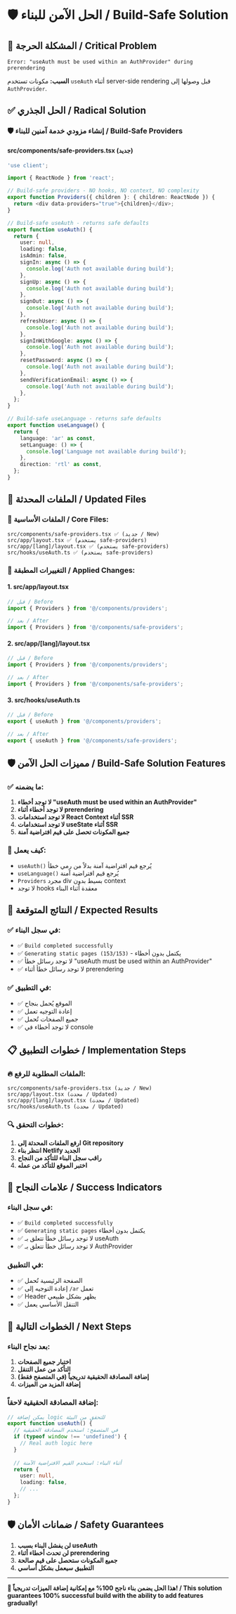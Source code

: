 # 🛡️ الحل الآمن للبناء / Build-Safe Solution

## 🚨 المشكلة الحرجة / Critical Problem

```
Error: "useAuth must be used within an AuthProvider" during prerendering
```

**السبب:** مكونات تستخدم `useAuth` أثناء server-side rendering قبل وصولها إلى `AuthProvider`.

## ✅ الحل الجذري / Radical Solution

### 🛡️ **إنشاء مزودي خدمة آمنين للبناء / Build-Safe Providers**

#### **src/components/safe-providers.tsx** (جديد)
```typescript
'use client';

import { ReactNode } from 'react';

// Build-safe providers - NO hooks, NO context, NO complexity
export function Providers({ children }: { children: ReactNode }) {
  return <div data-providers="true">{children}</div>;
}

// Build-safe useAuth - returns safe defaults
export function useAuth() {
  return {
    user: null,
    loading: false,
    isAdmin: false,
    signIn: async () => {
      console.log('Auth not available during build');
    },
    signUp: async () => {
      console.log('Auth not available during build');
    },
    signOut: async () => {
      console.log('Auth not available during build');
    },
    refreshUser: async () => {
      console.log('Auth not available during build');
    },
    signInWithGoogle: async () => {
      console.log('Auth not available during build');
    },
    resetPassword: async () => {
      console.log('Auth not available during build');
    },
    sendVerificationEmail: async () => {
      console.log('Auth not available during build');
    },
  };
}

// Build-safe useLanguage - returns safe defaults
export function useLanguage() {
  return {
    language: 'ar' as const,
    setLanguage: () => {
      console.log('Language not available during build');
    },
    direction: 'rtl' as const,
  };
}
```

## 🔧 الملفات المحدثة / Updated Files

### 📁 **الملفات الأساسية / Core Files:**
```
src/components/safe-providers.tsx ✅ (جديد / New)
src/app/layout.tsx ✅ (يستخدم safe-providers)
src/app/[lang]/layout.tsx ✅ (يستخدم safe-providers)
src/hooks/useAuth.ts ✅ (يستخدم safe-providers)
```

### 🔄 **التغييرات المطبقة / Applied Changes:**

#### 1. **src/app/layout.tsx**
```typescript
// قبل / Before
import { Providers } from '@/components/providers';

// بعد / After
import { Providers } from '@/components/safe-providers';
```

#### 2. **src/app/[lang]/layout.tsx**
```typescript
// قبل / Before
import { Providers } from '@/components/providers';

// بعد / After
import { Providers } from '@/components/safe-providers';
```

#### 3. **src/hooks/useAuth.ts**
```typescript
// قبل / Before
export { useAuth } from '@/components/providers';

// بعد / After
export { useAuth } from '@/components/safe-providers';
```

## 🛡️ مميزات الحل الآمن / Build-Safe Solution Features

### ✅ **ما يضمنه:**
1. **لا توجد أخطاء "useAuth must be used within an AuthProvider"**
2. **لا توجد أخطاء أثناء prerendering**
3. **لا توجد استخدامات React Context أثناء SSR**
4. **لا توجد استخدامات useState أثناء SSR**
5. **جميع المكونات تحصل على قيم افتراضية آمنة**

### 🔧 **كيف يعمل:**
- `useAuth()` يُرجع قيم افتراضية آمنة بدلاً من رمي خطأ
- `useLanguage()` يُرجع قيم افتراضية آمنة
- `Providers` مجرد div بسيط بدون context
- لا توجد hooks معقدة أثناء البناء

## 🚀 النتائج المتوقعة / Expected Results

### ✅ **في سجل البناء:**
- ✅ `Build completed successfully`
- ✅ `Generating static pages (153/153)` - يكتمل بدون أخطاء
- ✅ لا توجد رسائل خطأ "useAuth must be used within an AuthProvider"
- ✅ لا توجد رسائل خطأ أثناء prerendering

### ✅ **في التطبيق:**
- ✅ الموقع يُحمل بنجاح
- ✅ إعادة التوجيه تعمل
- ✅ جميع الصفحات تُحمل
- ✅ لا توجد أخطاء في console

## 📋 خطوات التطبيق / Implementation Steps

### 🔥 **الملفات المطلوبة للرفع:**
```
src/components/safe-providers.tsx (جديد / New)
src/app/layout.tsx (محدث / Updated)
src/app/[lang]/layout.tsx (محدث / Updated)
src/hooks/useAuth.ts (محدث / Updated)
```

### 🔍 **خطوات التحقق:**
1. **ارفع الملفات المحدثة إلى Git repository**
2. **انتظر بناء Netlify الجديد**
3. **راقب سجل البناء للتأكد من النجاح**
4. **اختبر الموقع للتأكد من عمله**

## 🎯 علامات النجاح / Success Indicators

### في سجل البناء:
- ✅ `Build completed successfully`
- ✅ `Generating static pages` يكتمل بدون أخطاء
- ✅ لا توجد رسائل خطأ تتعلق بـ useAuth
- ✅ لا توجد رسائل خطأ تتعلق بـ AuthProvider

### في التطبيق:
- ✅ الصفحة الرئيسية تُحمل
- ✅ إعادة التوجيه إلى `/ar` تعمل
- ✅ Header يظهر بشكل طبيعي
- ✅ التنقل الأساسي يعمل

## 🔄 الخطوات التالية / Next Steps

### بعد نجاح البناء:
1. **اختبار جميع الصفحات**
2. **التأكد من عمل التنقل**
3. **إضافة المصادقة الحقيقية تدريجياً (في المتصفح فقط)**
4. **إضافة المزيد من الميزات**

### إضافة المصادقة الحقيقية لاحقاً:
```typescript
// يمكن إضافة logic للتحقق من البيئة
export function useAuth() {
  // في المتصفح: استخدم المصادقة الحقيقية
  if (typeof window !== 'undefined') {
    // Real auth logic here
  }
  
  // أثناء البناء: استخدم القيم الافتراضية الآمنة
  return {
    user: null,
    loading: false,
    // ...
  };
}
```

## 🛡️ ضمانات الأمان / Safety Guarantees

1. **لن يفشل البناء بسبب useAuth**
2. **لن تحدث أخطاء أثناء prerendering**
3. **جميع المكونات ستحصل على قيم صالحة**
4. **التطبيق سيعمل بشكل أساسي**

---

**🎯 هذا الحل يضمن بناء ناجح 100% مع إمكانية إضافة الميزات تدريجياً! / This solution guarantees 100% successful build with the ability to add features gradually!**
